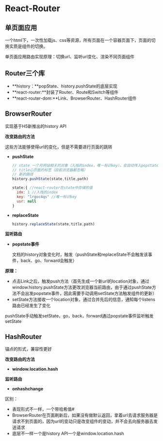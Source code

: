 # React-Router

## 单页面应用

一个html下，一次性加载js、css等资源，所有页面在一个容器页面下，页面的切换实质是组件的切换。

单页面应用路由实现原理：切换url、监听url变化、渲染不同页面组件

## Router三个库

- **history：**popState、history.pushState的底层实现
- **react-router:**封装了Router、Route和Switch等组件
- **react-router-dom:**Link、BrowserRouter、HashRouter组件

## BrowserRouter

实现基于H5新推出的history API

**改变路由的方法**

这些方法能够使得url的变化，但是不需要进行页面的跳转

- **pushState**

  ```js
  // state 一个月网站相关的对象（入栈的index，唯一标识key），会自动传入popstate事件的回调函数中
  // title心页面的标签（目前浏览器都忽略）
  // 新的路径
  history.pushState(state,title,path)
  ```

  ```js
  state:{ //react-router在state中存储的值
  	idx: 1 //入栈的index
  	key: "lrgoc4qs" //唯一标识key
  	usr: null
  }
  ```

- **replaceState**

  ```js
  history.replaceState(state,title,path)
  ```

**监听路由**

- **popstate事件**

  文档的history对象变化时，触发（pushState和replaceState不会触发该事件，back、go、forward会触发）

**原理：**

- 点击Link之后，触发push方法（首先生成一个新url的location对象，通过window.history.pushState方法更改浏览器当前路由，由于通过pushState方法不会出发popstate事件，因此需要手动调用setState方法触发组件的更新）
- setState方法接收一个location对象，通过合并先后的信息，通知每个listens路由已经发生了变化

pushState手动触发setState，go，back，forward通过popstate事件监听触发setState

## HashRouter

锚点的形式，兼容性更好

**改变路由的方法**

- **window.location.hash**

**监听路由**

- **onhashchange**

区别：

- 表现形式不一样，一个带哈希值#
- BrowserRouter在页面刷新后，如果没有做默认返回，拿着url去请求服务器是请求不到页面的，因为url的变动只是改变组件的变动，并不会去向服务器去发送请求
- 底层不一样一个是history API一个是window.location.hash
